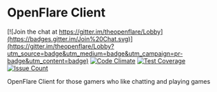 # OpenFlare Client  
[![Join the chat at https://gitter.im/theopenflare/Lobby](https://badges.gitter.im/Join%20Chat.svg)](https://gitter.im/theopenflare/Lobby?utm_source=badge&utm_medium=badge&utm_campaign=pr-badge&utm_content=badge) [![Code Climate](https://codeclimate.com/github/TheOpenFlare/OpenFlareClient/badges/gpa.svg)](https://codeclimate.com/github/TheOpenFlare/OpenFlareClient) [![Test Coverage](https://codeclimate.com/github/TheOpenFlare/OpenFlareClient/badges/coverage.svg)](https://codeclimate.com/github/TheOpenFlare/OpenFlareClient/coverage) [![Issue Count](https://codeclimate.com/github/TheOpenFlare/OpenFlareClient/badges/issue_count.svg)](https://codeclimate.com/github/TheOpenFlare/OpenFlareClient)

OpenFlare Client for those gamers who like chatting and playing games

